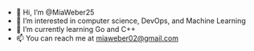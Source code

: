 - 👋 Hi, I’m @MiaWeber25
- 👀 I’m interested in computer science, DevOps, and Machine Learning
- 🌱 I’m currently learning Go and C++
- 📫 You can reach me at miaweber02@gmail.com

<!---
MiaWeber25/MiaWeber25 is a ✨ special ✨ repository because its `README.md` (this file) appears on your GitHub profile.
You can click the Preview link to take a look at your changes.
--->
